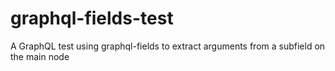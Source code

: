 # graphql-fields-test
A GraphQL test using graphql-fields to extract arguments from a subfield on the main node
